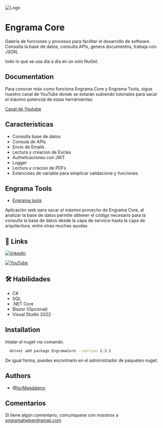 
![Logo](https://engramablobs.blob.core.windows.net/engrama/portada12-2024.jpeg)



# Engrama Core

Galería de funciones y procesos para facilitar el desarrollo de software.
Consulta la base de datos, consulta APIs, genera documentos, trabaja con JSON,

todo lo que se usa día a día en un solo NuGet.
## Documentation

Para conocer más como funciona Engrama Core y Engrama Tools, sigue nuestro canal de YouTube donde se estarán subiendo tutoriales para sacar el máximo potencial de estas herramientas.

[Canal de Youtube](https://www.youtube.com/@EngramaDev)


## Características

- Consulta base de datos 
- Consula de APIs
- Envio de Emails
- Lectura y creacion de Excles
- Autheticaciones con JWT
- Logger 
- Lectura y cracion de PDFs
- Extencioes de variable para simplicar validacione y funciones.


## Engrama Tools

- [Engrama tools](https://engrama.azurewebsites.net)

Aplicación web para sacar el máximo provecho de Engrama Core, al analizar la base de datos permite obtener el código necesario para la consulta la base de datos desde la capa de servicio hasta la capa de arquitectura, entre otras muchas ayudas.



## 🔗 Links


[![linkedin](https://img.shields.io/badge/linkedin-0A66C2?style=for-the-badge&logo=linkedin&logoColor=white)](www.linkedin.com/in/magdaleno-martínez-unzueta-582570177)



[![YouTube](https://img.shields.io/badge/YouTube-%23FF0000.svg?style=for-the-badge&logo=YouTube&logoColor=white)](https://www.youtube.com/@EngramaDev)




## 🛠 Habilidades 

-   C# 
-   SQL
-   .NET Core
-   Blazor (Opcional)
-   Visual Studio 2022


## Installation

Intalar el nuget via comando.

```bash
  dotnet add package EngramaCore --version 2.3.1
```
De igual forma, puedes encontrarlo en el administrador de paquetes nuget.

## Authors

- [@IscMagdaleno](https://github.com/IscMagdaleno)


## Comentarios

Si tiene algún comentario, comuníquese con nosotros a engramahelper@gmail.com

